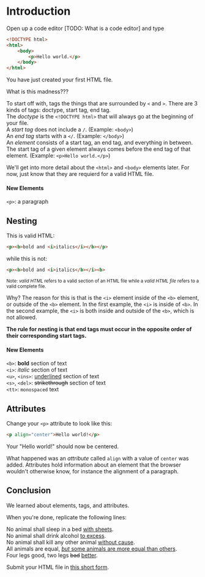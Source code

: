 # Introduction
Open up a code editor [TODO: What is a code editor] and type

```html
<!DOCTYPE html>
<html>
	<body>
		<p>Hello world.</p>
	</body>
</html>
```

You have just created your first HTML file.

What is this madness???

To start off with, tags the things that are surrounded by `<` and `>`. There are 3 kinds of tags: doctype, start tag, end tag.  
The *doctype* is the `<!DOCTYPE html>` that will always go at the beginning of your file.  
A *start tag* does not include a `/`. (Example: `<body>`)  
An *end tag* starts with a `</`. (Example: `</body>`)  
An *element* consists of a start tag, an end tag, and everything in between. The start tag of a given element always comes before the end tag of that element. (Example: `<p>Hello world.</p>`)

We'll get into more detail about the `<html>` and `<body>` elements later. For now, just know that they are requierd for a valid HTML file.

#### New Elements
`<p>`: a paragraph

## Nesting
This is valid HTML:

```html
<p><b>bold and <i>italics</i></b></p>
```

while this is not:

```html
<p><b>bold and <i>italics</b></i><b>
```

<small>Note: *valid HTML* refers to a valid section of an HTML file while a *valid HTML file* refers to a valid complete file.</small>

Why? The reason for this is that is the `<i>` element inside of the `<b>` element, or outside of the `<b>` element. In the first example, the `<i>` is inside of `<b>`. In the second example, the `<i>` is both inside and outside of the `<b>`, which is not allowed.

**The rule for nesting is that end tags must occur in the opposite order of their corresponding start tags.**

#### New Elements
`<b>`: **bold** section of text  
`<i>`: *italic* section of text  
`<u>`, `<ins>`: <ins>underlined</ins> section of text  
`<s>`, `<del>`: ~~strikethrough~~ section of text  
`<tt>`: `monospaced` text

## Attributes
Change your `<p>` attribute to look like this:

```html
<p align="center">Hello world!</p>
```

Your "Hello world!" should now be centered.

What happened was an *attribute* called `align` with a value of `center` was added. Attributes hold information about an element that the browser wouldn't otherwise know, for instance the alignment of a paragraph.

## Conclusion
We learned about elements, tags, and attributes.

When you're done, replicate the following lines:

No animal shall sleep in a bed <ins>with sheets</ins>.  
No animal shall drink alcohol <ins>to excess</ins>.  
No animal shall kill any other animal <ins>without cause</ins>.  
All animals are equal, <ins>*but* some animals are more equal than others</ins>.  
Four legs good, two legs ~~bad~~ <ins>better</ins>.

Submit your HTML file in [this short form](https://forms.gle/umbC1SLTFFC44sYj8).
